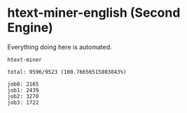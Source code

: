 # htext-miner-english (Second Engine)

Everything doing here is automated.

```
htext-miner

total: 9596/9523 (100.76656515803843%)

job0: 2165
job1: 2439
job2: 3270
job3: 1722
```